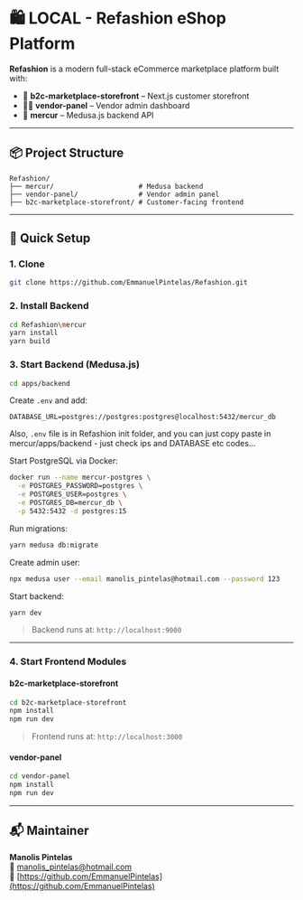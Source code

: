# 🛍️ LOCAL - Refashion eShop Platform

**Refashion** is a modern full-stack eCommerce marketplace platform built with:

- 🛒 **b2c-marketplace-storefront** – Next.js customer storefront
- 🧑‍💼 **vendor-panel** – Vendor admin dashboard
- 🔧 **mercur** – Medusa.js backend API

---

## 📦 Project Structure

```
Refashion/
├── mercur/                     # Medusa backend
├── vendor-panel/               # Vendor admin panel
├── b2c-marketplace-storefront/ # Customer-facing frontend
```

---

## 🚀 Quick Setup

### 1. Clone 
```bash
git clone https://github.com/EmmanuelPintelas/Refashion.git
```

### 2. Install Backend

```bash
cd Refashion\mercur
yarn install
yarn build
```

### 3. Start Backend (Medusa.js)

```bash
cd apps/backend
```

Create `.env` and add:

```
DATABASE_URL=postgres://postgres:postgres@localhost:5432/mercur_db
```
Also, `.env` file is in Refashion init folder, and you can just copy paste in mercur/apps/backend - just check ips and DATABASE etc codes...


Start PostgreSQL via Docker:

```bash
docker run --name mercur-postgres \
  -e POSTGRES_PASSWORD=postgres \
  -e POSTGRES_USER=postgres \
  -e POSTGRES_DB=mercur_db \
  -p 5432:5432 -d postgres:15
```

Run migrations:

```bash
yarn medusa db:migrate
```

Create admin user:

```bash
npx medusa user --email manolis_pintelas@hotmail.com --password 123
```

Start backend:

```bash
yarn dev
```

> Backend runs at: `http://localhost:9000`

---

### 4. Start Frontend Modules

#### b2c-marketplace-storefront

```bash
cd b2c-marketplace-storefront
npm install
npm run dev
```

> Frontend runs at: `http://localhost:3000`


#### vendor-panel

```bash
cd vendor-panel
npm install
npm run dev
```

---

## 📬 Maintainer

**Manolis Pintelas**  
📧 manolis_pintelas@hotmail.com  
🔗 [https://github.com/EmmanuelPintelas](https://github.com/EmmanuelPintelas)
